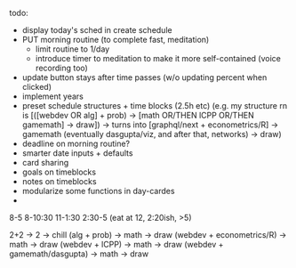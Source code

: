 todo:

- display today's sched in create schedule
- PUT morning routine (to complete fast, meditation)
  - limit routine to 1/day
  - introduce timer to meditation to make it more self-contained (voice recording too)
- update button stays after time passes (w/o updating percent when clicked)
- implement years
- preset schedule structures + time blocks (2.5h etc)
  (e.g. my structure rn is [([webdev OR alg] + prob) -> [math OR/THEN lCPP OR/THEN gamemath] -> draw]) ->
    turns into [graphql/next + econometrics/R] -> gamemath (eventually dasgupta/viz, and after that, networks) -> draw)
- deadline on morning routine?
- smarter date inputs + defaults
- card sharing
- goals on timeblocks
- notes on timeblocks
- modularize some functions in day-cardes
-


8-5
8-10:30
11-1:30
2:30-5
(eat at 12, 2:20ish, >5)

2+2 -> 2 -> chill
(alg + prob) -> math -> draw
(webdev + econometrics/R) -> math -> draw
(webdev + lCPP) -> math -> draw
(webdev + gamemath/dasgupta) -> math -> draw
